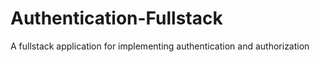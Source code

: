 # Authentication-Fullstack
A fullstack application for implementing authentication and authorization
